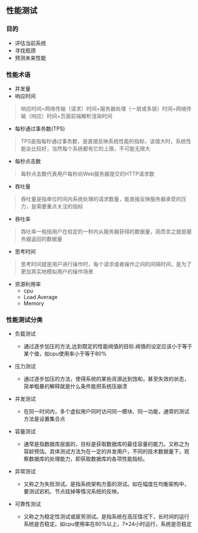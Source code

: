 ## 性能测试

### 目的
- 评估当前系统
- 寻找瓶颈
- 预测未来性能

### 性能术语
- 并发量
- 响应时间
>响应时间=网络传输（请求）时间+服务器处理（一层或多层）时间+网络传输（响应）时间+页面前端解析渲染时间
- 每秒通过事务数(TPS)
> TPS是指每秒通过事务数，是直接反映系统性能的指标，该值大时，系统性能会比较好，当然每个系统都有它的上限，不可能无限大
- 每秒点击数
>每秒点击数代表用户每秒向Web服务器提交的HTTP请求数
- 吞吐量
>吞吐量是指单位时间内系统处理的请求数量，能直接反映服务器承受的压力，是需要重点关注的指标
- 吞吐率
> 吞吐率一般指用户在给定的一秒内从服务器获得的数据量，简而言之就是服务器返回的数据量
- 思考时间
>思考时间就是用户进行操作时，每个请求或者操作之间的间隔时间，是为了更加真实地模拟用户的操作场景
- 资源利用率
    - cpu
    - Load Average
    - Memory
    
### 性能测试分类

- 负载测试
    - 通过逐步加压的方法,达到既定的性能阀值的目标.阀值的设定应该小于等于某个值，如cpu使用率小于等于80%

- 压力测试    
    - 通过逐步加压的方法，使得系统的某些资源达到饱和，甚至失效的状态，简单粗暴的解释就是什么条件能把系统压崩溃

- 并发测试
    - 在同一时间内，多个虚拟用户同时访问同一模块、同一功能，通常的测试方法是设置集合点

- 容量测试
    - 通常是指数据库层面的，目标是获取数据库的最佳容量的能力。又称之为容龄预估。具体测试方法为在一定的并发用户，不同的技术数据量下，观察数据库的处理能力，即获取数据库的各项性能指标。

- 异常测试
    - 又称之为失败测试。是指系统架构方面的测试。如在幅度在均衡架构中，要测试宕机、节点挂掉等情况系统的反映。

- 可靠性测试
    - 又称之为稳定性测试或疲劳测试。是指系统在高压情况下，长时间的运行系统是否稳定。如cpu使用率在80%以上，7*24小时运行，系统是否稳定